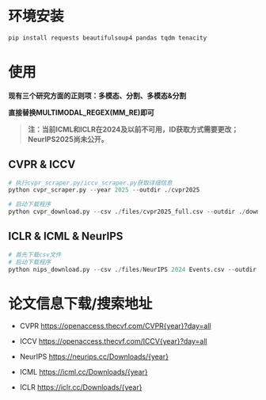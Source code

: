# 环境安装
```python
pip install requests beautifulsoup4 pandas tqdm tenacity
```

# 使用

**现有三个研究方面的正则项：多模态、分割、多模态&分割**

**直接替换MULTIMODAL_REGEX(MM_RE)即可**

> **注：当前ICML和ICLR在2024及以前不可用，ID获取方式需要更改；NeurIPS2025尚未公开。**

## CVPR & ICCV
```python
# 执行cvpr_scraper.py/iccv_scraper.py获取详细信息
python cvpr_scraper.py --year 2025 --outdir ./cvpr2025

# 启动下载程序
python cvpr_download.py --csv ./files/cvpr2025_full.csv --outdir ./downloads --year 2025 --conf CVPR
```

## ICLR & ICML & NeurIPS
```python
# 首先下载csv文件
# 启动下载程序
python nips_download.py --csv ./files/NeurIPS 2024 Events.csv --outdir ./downloads --year 2024 --conf NeurIPS
```

# 论文信息下载/搜索地址

- CVPR
https://openaccess.thecvf.com/CVPR{year}?day=all

- ICCV
https://openaccess.thecvf.com/ICCV{year}?day=all

- NeurIPS
https://neurips.cc/Downloads/{year}

- ICML
https://icml.cc/Downloads/{year}

- ICLR
https://iclr.cc/Downloads/{year}
